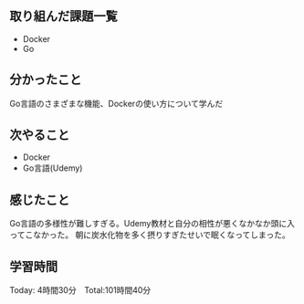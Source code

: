 ## 取り組んだ課題一覧

- Docker
- Go

## 分かったこと

Go言語のさまざまな機能、Dockerの使い方について学んだ

## 次やること　

- Docker
- Go言語(Udemy)

## 感じたこと
Go言語の多様性が難しすぎる。Udemy教材と自分の相性が悪くなかなか頭に入ってこなかった。
朝に炭水化物を多く摂りすぎたせいで眠くなってしまった。

## 学習時間

Today: 4時間30分　Total:101時間40分
